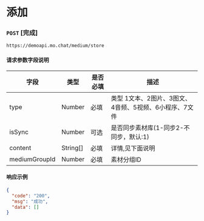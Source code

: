 # 添加
### `POST`  [完成]
```
https://demoapi.mo.chat/medium/store
```

#### 请求参数字段说明

| 字段  | 类型 | 是否必填 | 描述|
| ------------- | ------------- | ------------------ | ------------------ |
| type  | Number  | 必填 | 类型 1文本、2图片、3图文、4音频、5视频、6小程序、7文件 |
| isSync  | Number  | 可选 | 是否同步素材库(1-同步2-不同步，默认:1) |
| content  | String[]  | 必填 | 详情,见下面说明 |
| mediumGroupId  | Number  | 必填 | 素材分组ID |


#### 响应示例

```json
{
  "code": "200",
  "msg": "成功",
  "data": []
}
```